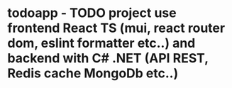 # todoapp - TODO project use frontend React TS (mui, react router dom, eslint formatter etc..) and backend with C# .NET (API REST, Redis cache MongoDb etc..)